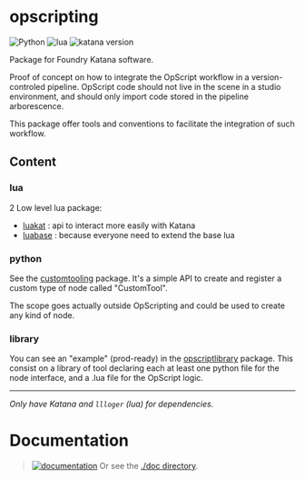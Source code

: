 # opscripting

![Python](https://img.shields.io/badge/Python->=2.7-4f4f4f?labelColor=3776ab&logo=python&logoColor=FED142)
![lua](https://img.shields.io/badge/Lua->=5.1.5-4f4f4f?labelColor=000090&logo=lua&logoColor=white)
![katana version](https://img.shields.io/badge/Katana->=3.6-4f4f4f?labelColor=111111&logo=katana&logoColor=FCB123)

Package for Foundry Katana software.

Proof of concept on how to integrate the OpScript workflow in a 
version-controled pipeline. OpScript code should not live in the scene in a
studio environment, and should only import code stored in the pipeline arborescence.

This package offer tools and conventions to facilitate the integration of such workflow.

## Content

### lua

2 Low level lua package:

- [luakat](luakat) : api to interact more easily with Katana
- [luabase](luabase) : because everyone need to extend the base lua 


### python

See the [customtooling](customtooling) package. It's a simple API to create
and register a custom type of node called "CustomTool".

The scope goes actually outside OpScripting and could be used to create any kind
of node.

### library

You can see an "example" (prod-ready) in the [opscriptlibrary](opscriptlibrary)
package. This consist on a library of tool declaring each at least one python
file for the node interface, and a .lua file for the OpScript logic.

---

_Only have Katana and `llloger` (lua) for dependencies._


# Documentation

> [![documentation](https://img.shields.io/badge/visit_documentation-blue)](doc/INDEX.md)
> Or see the [./doc directory](doc).
